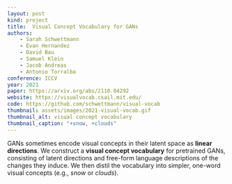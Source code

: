 ```yaml
---
layout: post
kind: project
title:  Visual Concept Vocabulary for GANs
authors:
    - Sarah Schwettmann
    - Evan Hernandez
    - David Bau
    - Samuel Klein
    - Jacob Andreas
    - Antonio Torralba
conference: ICCV
year: 2021
paper: https://arxiv.org/abs/2110.04292
website: https://visualvocab.csail.mit.edu/
code: https://github.com/schwettmann/visual-vocab
thumbnail: assets/images/2021-visual-vocab.gif
thumbnail_alt: visual concept vocabulary
thumbnail_caption: "+snow, +clouds"
---
```

GANs sometimes encode visual concepts in their latent space as <b>linear directions</b>.
We construct a <b>visual concept vocabulary</b> for pretrained GANs, consisting of latent directions
and free-form language descriptions of the changes they induce. We then distil the vocabulary into simpler,
one-word visual concepts (e.g., <i>snow</i> or <i>clouds</i>).
